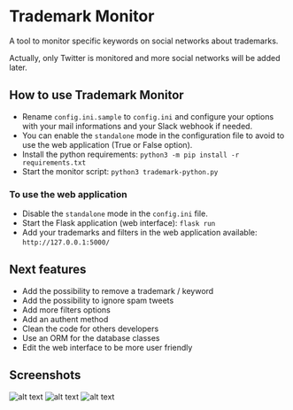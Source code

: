 # Trademark Monitor

A tool to monitor specific keywords on social networks about trademarks.

Actually, only Twitter is monitored and more social networks will be added later.

## How to use Trademark Monitor

* Rename `config.ini.sample` to `config.ini` and configure your options with your mail informations and your Slack webhook if needed.
* You can enable the `standalone` mode in the configuration file to avoid to use the web application (True or False option).
* Install the python requirements: `python3 -m pip install -r requirements.txt`
* Start the monitor script: `python3 trademark-python.py`

### To use the web application
* Disable the `standalone` mode in the `config.ini` file.
* Start the Flask application (web interface): `flask run`
* Add your trademarks and filters in the web application available: `http://127.0.0.1:5000/`

## Next features
* Add the possibility to remove a trademark / keyword
* Add the possibility to ignore spam tweets
* Add more filters options
* Add an authent method
* Clean the code for others developers
* Use an ORM for the database classes
* Edit the web interface to be more user friendly

## Screenshots

![alt text](https://i.ibb.co/DDkSBQW/capture1.png)
![alt text](https://i.ibb.co/B3wj8pD/capture2.png)
![alt text](https://i.ibb.co/PjcjVFB/capture3.png)
